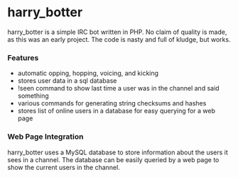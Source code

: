 harry_botter
====================

harry_botter is a simple IRC bot written in PHP. No claim of quality is made, as this was an early project. The code is nasty and full of kludge, but works.


### Features
* automatic opping, hopping, voicing, and kicking
* stores user data in a sql database
* !seen command to show last time a user was in the channel and said something
* various commands for generating string checksums and hashes
* stores list of online users in a database for easy querying for a web page

### Web Page Integration
harry_botter uses a MySQL database to store information about the users it sees in a channel. The database can be easily queried by a web page to show the current users in the channel.
